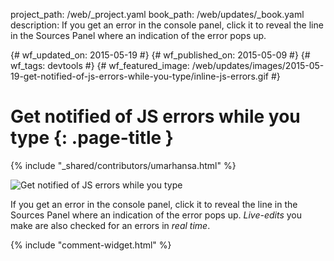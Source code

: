 project_path: /web/_project.yaml
book_path: /web/updates/_book.yaml
description: If you get an error in the console panel, click it to reveal the line in the Sources Panel where an indication of the error pops up.

{# wf_updated_on: 2015-05-19 #}
{# wf_published_on: 2015-05-09 #}
{# wf_tags: devtools #}
{# wf_featured_image: /web/updates/images/2015-05-19-get-notified-of-js-errors-while-you-type/inline-js-errors.gif #}

# Get notified of JS errors while you type {: .page-title }

{% include "_shared/contributors/umarhansa.html" %}


<img src="/web/updates/images/2015-05-19-get-notified-of-js-errors-while-you-type/inline-js-errors.gif" alt="Get notified of JS errors while you type">

If you get an error in the console panel, click it to reveal the line in the Sources Panel where an indication of the error pops up. <em>Live-edits</em> you make are also checked for an errors in <em>real time</em>.


{% include "comment-widget.html" %}
